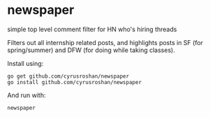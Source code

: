 # newspaper
simple top level comment filter for HN who's hiring threads

Filters out all internship related posts, and highlights posts in SF (for spring/summer) and DFW (for doing while taking classes).

Install using:
```
go get github.com/cyrusroshan/newspaper
go install github.com/cyrusroshan/newspaper
```

And run with:
```
newspaper
```
